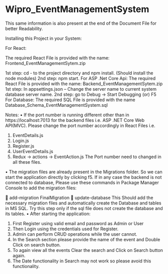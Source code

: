 # Wipro_EventManagementSystem

This same information is also present at the end of the Document File for better Readability.

Installing this Project in your System:

For React: 

The required React File is provided with the name:
Frontend_EventManagementSytem.zip

1st step: cd - to the project directory and npm install. (Should install the node modules)
	2nd step: npm start.
For ASP .Net Core Api:
The required React File is provided with the name:
Backend_EventManagementSytem.zip
1st step: In appsettings.json – Change the server name to current system database server name.
2nd step: go to Debug -> Start Debugging (or) F5 
For Database:
The required SQL File is provided with the name Database_Schema_EventManagementSystem.sql

Notes: 
•	If the port number is running different other than in https://localhost:7013 for the backend files i.e. ASP .NET Core Web API(MVC). Please change the port number accordingly in React Files i.e.

1.	EventDetails.js
2.	Login.js
3.	Register.js
4.	UserEventDetails.js
5.	Redux -> actions -> EventAction.js
The Port number need to changed in all these files.

•	The migration files are already present in the Migrations folder. So we can start the application directly by clicking f5. If in any case the backend is not connected to database, Please use these commands in Package Manager Console to add the migration files: 

	add-migration FinalMigration
	update-database
This Should add the necessary migration files and automatically create the Database and tables in MS SQL. Try this step only if the sql file does not create the database and its tables. 
•	After starting the application:
1.	First Register using valid email and password as Admin or User
2.	Then Login using the credentials used for Register.
3.	Admin can perform CRUD operations while the user cannot.
4.	In the Search section please provide the name of the event and Double Click on search button.
5.	To again view all the events Clear the search and Click on Search button again.
6.	The Date functionality in Search may not work so please avoid this functionality.

